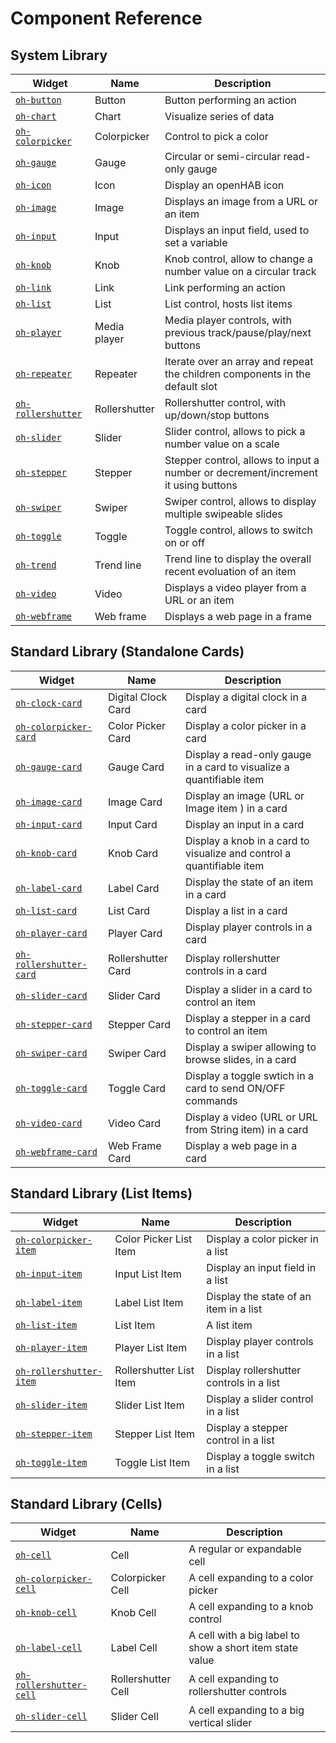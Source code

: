 # Component Reference

## System Library

| Widget | Name | Description |
|--------|------|-------------|
| [`oh-button`](./oh-button.html) | Button | Button performing an action |
| [`oh-chart`](./oh-chart.html) | Chart | Visualize series of data |
| [`oh-colorpicker`](./oh-colorpicker.html) | Colorpicker | Control to pick a color |
| [`oh-gauge`](./oh-gauge.html) | Gauge | Circular or semi-circular read-only gauge |
| [`oh-icon`](./oh-icon.html) | Icon | Display an openHAB icon |
| [`oh-image`](./oh-image.html) | Image | Displays an image from a URL or an item |
| [`oh-input`](./oh-input.html) | Input | Displays an input field, used to set a variable |
| [`oh-knob`](./oh-knob.html) | Knob | Knob control, allow to change a number value on a circular track |
| [`oh-link`](./oh-link.html) | Link | Link performing an action |
| [`oh-list`](./oh-list.html) | List | List control, hosts list items |
| [`oh-player`](./oh-player.html) | Media player | Media player controls, with previous track/pause/play/next buttons |
| [`oh-repeater`](./oh-repeater.html) | Repeater | Iterate over an array and repeat the children components in the default slot |
| [`oh-rollershutter`](./oh-rollershutter.html) | Rollershutter | Rollershutter control, with up/down/stop buttons |
| [`oh-slider`](./oh-slider.html) | Slider | Slider control, allows to pick a number value on a scale |
| [`oh-stepper`](./oh-stepper.html) | Stepper | Stepper control, allows to input a number or decrement/increment it using buttons |
| [`oh-swiper`](./oh-swiper.html) | Swiper | Swiper control, allows to display multiple swipeable slides |
| [`oh-toggle`](./oh-toggle.html) | Toggle | Toggle control, allows to switch on or off |
| [`oh-trend`](./oh-trend.html) | Trend line | Trend line to display the overall recent evoluation of an item |
| [`oh-video`](./oh-video.html) | Video | Displays a video player from a URL or an item |
| [`oh-webframe`](./oh-webframe.html) | Web frame | Displays a web page in a frame |


## Standard Library (Standalone Cards)

| Widget | Name | Description |
|--------|------|-------------|
| [`oh-clock-card`](./oh-clock-card.html) | Digital Clock Card | Display a digital clock in a card |
| [`oh-colorpicker-card`](./oh-colorpicker-card.html) | Color Picker Card | Display a color picker in a card |
| [`oh-gauge-card`](./oh-gauge-card.html) | Gauge Card | Display a read-only gauge in a card to visualize a quantifiable item |
| [`oh-image-card`](./oh-image-card.html) | Image Card | Display an image (URL or Image item ) in a card |
| [`oh-input-card`](./oh-input-card.html) | Input Card | Display an input in a card |
| [`oh-knob-card`](./oh-knob-card.html) | Knob Card | Display a knob in a card to visualize and control a quantifiable item |
| [`oh-label-card`](./oh-label-card.html) | Label Card | Display the state of an item in a card |
| [`oh-list-card`](./oh-list-card.html) | List Card | Display a list in a card |
| [`oh-player-card`](./oh-player-card.html) | Player Card | Display player controls in a card |
| [`oh-rollershutter-card`](./oh-rollershutter-card.html) | Rollershutter Card | Display rollershutter controls in a card |
| [`oh-slider-card`](./oh-slider-card.html) | Slider Card | Display a slider in a card to control an item |
| [`oh-stepper-card`](./oh-stepper-card.html) | Stepper Card | Display a stepper in a card to control an item |
| [`oh-swiper-card`](./oh-swiper-card.html) | Swiper Card | Display a swiper allowing to browse slides, in a card |
| [`oh-toggle-card`](./oh-toggle-card.html) | Toggle Card | Display a toggle swtich in a card to send ON/OFF commands |
| [`oh-video-card`](./oh-video-card.html) | Video Card | Display a video (URL or URL from String item) in a card |
| [`oh-webframe-card`](./oh-webframe-card.html) | Web Frame Card | Display a web page in a card |


## Standard Library (List Items)

| Widget | Name | Description |
|--------|------|-------------|
| [`oh-colorpicker-item`](./oh-colorpicker-item.html) | Color Picker List Item | Display a color picker in a list |
| [`oh-input-item`](./oh-input-item.html) | Input List Item | Display an input field in a list |
| [`oh-label-item`](./oh-label-item.html) | Label List Item | Display the state of an item in a list |
| [`oh-list-item`](./oh-list-item.html) | List Item | A list item |
| [`oh-player-item`](./oh-player-item.html) | Player List Item | Display player controls in a list |
| [`oh-rollershutter-item`](./oh-rollershutter-item.html) | Rollershutter List Item | Display rollershutter controls in a list |
| [`oh-slider-item`](./oh-slider-item.html) | Slider List Item | Display a slider control in a list |
| [`oh-stepper-item`](./oh-stepper-item.html) | Stepper List Item | Display a stepper control in a list |
| [`oh-toggle-item`](./oh-toggle-item.html) | Toggle List Item | Display a toggle switch in a list |


## Standard Library (Cells)

| Widget | Name | Description |
|--------|------|-------------|
| [`oh-cell`](./oh-cell.html) | Cell | A regular or expandable cell |
| [`oh-colorpicker-cell`](./oh-colorpicker-cell.html) | Colorpicker Cell | A cell expanding to a color picker |
| [`oh-knob-cell`](./oh-knob-cell.html) | Knob Cell | A cell expanding to a knob control |
| [`oh-label-cell`](./oh-label-cell.html) | Label Cell | A cell with a big label to show a short item state value |
| [`oh-rollershutter-cell`](./oh-rollershutter-cell.html) | Rollershutter Cell | A cell expanding to rollershutter controls |
| [`oh-slider-cell`](./oh-slider-cell.html) | Slider Cell | A cell expanding to a big vertical slider |


